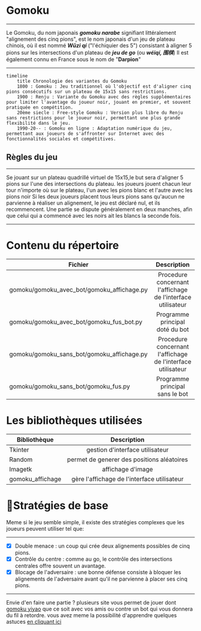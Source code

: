 # Gomoku

***
Le Gomoku, du nom japonais ***gomoku narabe*** signifiant littéralement "alignement des cinq pions", est le nom japonais d'un jeu de plateau chinois, où il est nommé ***Wǔzi qí*** ("l'échiquier des 5") consistant à aligner 5 pions sur les intersections d'un plateau de ***jeu de go*** (ou ***wéiqí, 围棋***)
Il est également connu en France sous le nom de "**Darpion**"
***
```mermaid
timeline
    title Chronologie des variantes du Gomoku
    1800 : Gomoku : Jeu traditionnel où l'objectif est d'aligner cinq pions consécutifs sur un plateau de 15x15 sans restrictions.
    1900 : Renju : Variante du Gomoku avec des règles supplémentaires pour limiter l'avantage du joueur noir, jouant en premier, et souvent pratiquée en compétition.
    20ème siecle : Free-style Gomoku : Version plus libre du Renju sans restrictions pour le joueur noir, permettant une plus grande flexibilité dans le jeu.
    1990-20-- : Gomoku en ligne : Adaptation numérique du jeu, permettant aux joueurs de s'affronter sur Internet avec des fonctionnalités sociales et compétitives.
```
## Règles du jeu
***
Se jouant sur un plateau quadrillé virtuel de 15x15,le but sera d'aligner 5 pions sur l'une des intersections du plateau. les joueurs jouent chacun leur tour n'importe où sur le plateau, l'un avec les pions blanc et l'autre avec les pions noir
Si les deux joueurs placent tous leurs pions sans qu'aucun ne parvienne à réaliser un alignement, le jeu est déclaré nul, et ils recommencent. Une partie se dispute généralement en deux manches, afin que celui qui a commencé avec les noirs ait les blancs la seconde fois.
***
# Contenu du répertoire

|**Fichier**                                    |**Description**                                                  |     
|---                                            |:-:                                                              |
|gomoku/gomoku_avec_bot/gomoku_affichage.py     | Procedure concernant l'affichage de l'interface utilisateur     |  
|gomoku/gomoku_avec_bot/gomoku_fus_bot.py       | Programme  principal doté du bot                                |    
|gomoku/gomoku_sans_bot/gomoku_affichage.py     | Procedure concernant l'affichage de l'interface utilisateur     |      
|gomoku/gomoku_sans_bot/gomoku_fus.py           | Programme principal sans le bot                                 |


# Les bibliothèques utilisées 

|**Bibliothèque**  |**Description**                              |     
|---               |:-:                                          |
|Tkinter           | gestion d'interface utilisateur             |  
|Random            | permet de generer des positions aléatoires  |    
|Imagetk           | affichage d'image                           |      
|gomoku_affichage  |gère l'affichage de l'interface utilisateur  |


# 🎯Stratégies de base
Meme si le jeu semble simple, il existe des stratégies complexes que les joueurs peuvent utiliser tel que:
***
- [x] Double menace : un coup qui crée deux alignements possibles de cinq pions.
- [x] Contrôle du centre : comme au go, le contrôle des intersections centrales offre souvent un avantage.
- [x] Blocage de l'adversaire : une bonne défense consiste à bloquer les alignements de l'adversaire avant
qu'il ne parvienne à placer ses cinq pions.
***

Envie d'en faire une partie ? plusieurs site vous permet de jouer dont [gomoku yiyao](gomoku.yjyao.com) que ce soit avec vos amis ou contre un bot qui vous donnera du fil à retordre.
vous avez meme la possibilité d'apprendre quelques astuces [en cliquant ici](https://fr.boardgamearena.com/doc/Tips_gomoku)
